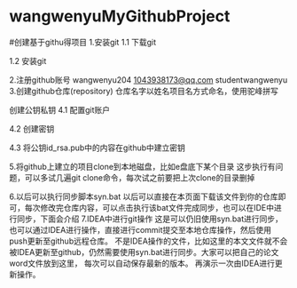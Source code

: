 # wangwenyuMyGithubProject
#创建基于githu得项目
1.安装git
1.1 下载git

1.2 安装git

2.注册github账号
wangwenyu204
1043938173@qq.com
studentwangwenyu
3.创建github仓库(repository)
 仓库名字以姓名项目名方式命名，使用驼峰拼写

 创建公钥私钥
4.1 配置git账户

4.2 创建密钥

4.3 将公钥id_rsa.pub中的内容在github中建立密钥

5.将github上建立的项目clone到本地磁盘，比如e盘底下某个目录
这步执行有问题，可以多试几遍git clone命令，每次试之前要把上次clone的目录删掉

6.以后可以执行同步脚本syn.bat
以后可以直接在本页面下载该文件到你的仓库即可，每次修改完仓库内容，可以点击执行该bat文件完成同步，也可以在IDE中进行同步，下面会介绍
7.IDEA中进行git操作
这是可以仍旧使用syn.bat进行同步，也可以通过IDEA进行操作，直接进行commit提交至本地仓库操作，然后使用push更新至github远程仓库。
不是IDEA操作的文件，比如这里的本文文件就不会被IDEA更新至github，仍然需要使用syn.bat进行同步。大家可以把自己的论文word文件放到这里，
每次可以自动保存最新的版本。 再演示一次由IDEA进行更新操作。

